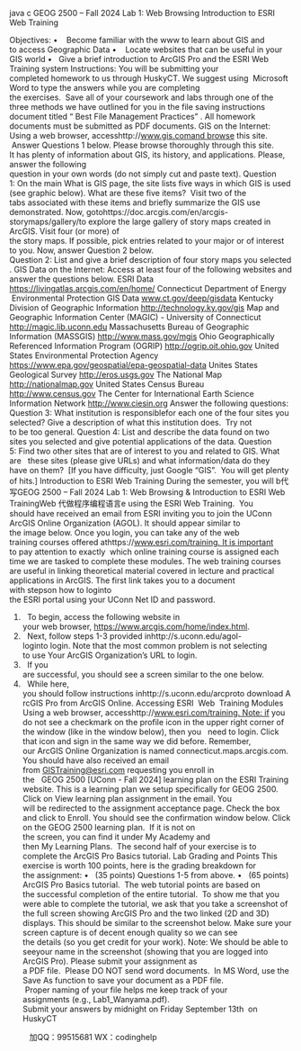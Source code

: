 java c
GEOG 2500 – Fall 2024
Lab 1: Web Browsing  Introduction to ESRI Web Training




Objectives:
•    Become familiar with the www to learn about GIS and to access Geographic Data
•    Locate websites that can be useful in your GIS world
•   Give a brief introduction to ArcGIS Pro and the ESRI Web Training system
Instructions:
You will be submitting your completed homework to us through HuskyCT. We suggest using  Microsoft Word to type the answers while you are completing the exercises.  Save all of your coursework and labs through one of the three methods we have outlined for you in the file saving instructions document titled “ Best File Management Practices” . All homework documents must be submitted as PDF documents.
GIS on the Internet:
Using a web browser, accesshttp://www.gis.comand browse this site.  Answer Questions 1 below. Please browse thoroughly through this site. It has plenty of information about GIS, its history, and applications. Please, answer the following question in your own words (do not simply cut and paste text).
Question 1: On the main What is GIS page, the site lists five ways in which GIS is used (see graphic below). What are these five items?  Visit two of the tabs associated with these items and briefly summarize the GIS use demonstrated.
Now, gotohttps://doc.arcgis.com/en/arcgis-storymaps/gallery/to explore the large gallery of story maps created in ArcGIS. Visit four (or more) of the story maps. If possible, pick entries related to your major or of interest to you. Now, answer Question 2 below.
Question 2: List and give a brief description of four story maps you selected.
GIS Data on the Internet:
Access at least four of the following websites and answer the questions below.
ESRI Data
https://livingatlas.arcgis.com/en/home/
Connecticut Department of Energy  Environmental Protection GIS Data
www.ct.gov/deep/gisdata
Kentucky Division of Geographic Information
http://technology.ky.gov/gis
Map and Geographic Information Center (MAGIC) - University of Connecticut
http://magic.lib.uconn.edu
Massachusetts Bureau of Geographic Information (MASSGIS)
http://www.mass.gov/mgis
Ohio Geographically Referenced Information Program (OGRIP)
http://ogrip.oit.ohio.gov
United States Environmental Protection Agency
https://www.epa.gov/geospatial/epa-geospatial-data
Unites States Geological Survey
http://eros.usgs.gov
The National Map
http://nationalmap.gov
United States Census Bureau
http://www.census.gov
The Center for International Earth Science Information Network
http://www.ciesin.org
Answer the following questions:
Question 3: What institution is responsiblefor each one of the four sites you selected? Give a description of what this institution does.  Try not to be too general.
Question 4: List and describe the data found on two sites you selected and give potential applications of the data.
Question 5: Find two other sites that are of interest to you and related to GIS. What are   these sites (please give URLs) and what information/data do they have on them?  [If you have difficulty, just Google “GIS”.  You will get plenty of hits.]
Introduction to ESRI Web Training
During the semester, you will b代 写GEOG 2500 – Fall 2024 Lab 1: Web Browsing & Introduction to ESRI Web TrainingWeb
代做程序编程语言e using the ESRI Web Training.  You should have received an email from ESRI inviting you to join the UConn ArcGIS Online Organization (AGOL). It should appear similar to the image below. Once you login, you can take any of the web training courses offered athttps://www.esri.com/training. It is important to pay attention to exactly  which online training course is assigned each time we are tasked to complete these modules. The web training courses are useful in linking theoretical material covered in lecture and practical applications in ArcGIS.
The first link takes you to a document with stepson how to loginto the ESRI portal using your UConn Net ID and password.
1.   To begin, access the following website in your web browser, https://www.arcgis.com/home/index.html.
2.   Next, follow steps 1-3 provided inhttp://s.uconn.edu/agol-loginto login. Note that the most common problem is not selecting to use Your ArcGIS Organization’s URL to login.
3.   If you are successful, you should see a screen similar to the one below. 
4.   While here, you should follow instructions inhttp://s.uconn.edu/arcproto download ArcGIS Pro from ArcGIS Online.
Accessing ESRI  Web  Training Modules
Using a web browser, accesshttp://www.esri.com/training. Note: if you do not see a checkmark on the profile icon in the upper right corner of the window (like in the window below), then you   need to login. Click that icon and sign in the same way we did before. Remember, our ArcGIS Online Organization is named connecticut.maps.arcgis.com.
You should have also received an email from GISTraining@esri.com requesting you enroll in the   GEOG 2500 [UConn - Fall 2024] learning plan on the ESRI Training website. This is a learning plan we setup specifically for GEOG 2500.
Click on View learning plan assignment in the email. You will be redirected to the assignment acceptance page. Check the box and click to Enroll. You should see the confirmation window below.
Click on the GEOG 2500 learning plan.  If it is not on the screen, you can find it under My Academy and then My Learning Plans. 
The second half of your exercise is to complete the ArcGIS Pro Basics tutorial.
Lab Grading and Points
This exercise is worth 100 points, here is the grading breakdown for the assignment:
•   (35 points) Questions 1-5 from above.
•   (65 points) ArcGIS Pro Basics tutorial.  The web tutorial points are based on the successful completion of the entire tutorial.  To show me that you were able to complete the tutorial, we ask that you take a screenshot of the full screen showing ArcGIS Pro and the two linked (2D and 3D) displays. This should be similar to the screenshot below. Make sure your screen capture is of decent enough quality so we can see the details (so you get credit for your work). Note: We should be able to seeyour name in the screenshot
(showing that you are logged into ArcGIS Pro).
Please submit your assignment as a PDF file.  Please DO NOT send word documents.  In MS
Word, use the Save As function to save your document as a PDF file.  Proper naming of your file helps me keep track of your assignments (e.g., Lab1_Wanyama.pdf).
Submit your answers by midnight on Friday September 13th  on HuskyCT

         
加QQ：99515681  WX：codinghelp
